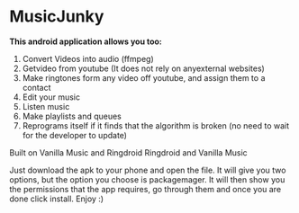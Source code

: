 MusicJunky
==========

<strong>This android application allows you too:</strong>
 
 <ol>
  <li>Convert Videos into audio (ffmpeg) </li>
  <li>Getvideo from youtube (It does not rely on anyexternal websites) </li>
  <li>Make ringtones form any video off youtube, and assign them to a contact</li>
  <li>Edit your music</li>
  <li>Listen music</li>
  <li>Make playlists and queues </li>
  <li>Reprograms itself if it finds that the algorithm is broken (no need to wait for the developer to update)</li>
 </ol>
  
<p>Built on Vanilla Music and Ringdroid Ringdroid and Vanilla Music</p> 
 

<p>Just download the apk to your phone and open the file. It will give you two options, but the option you choose is packagemager. It will then show you the permissions that the app requires, go through them and once you are done click install. Enjoy :) </p> 
